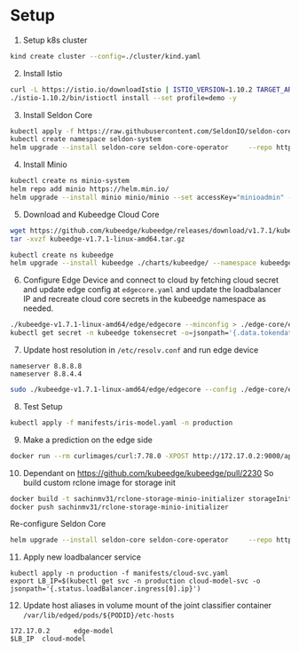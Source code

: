 # Setup

1. Setup k8s cluster

```sh
kind create cluster --config=./cluster/kind.yaml
```

2. Install Istio

```sh
curl -L https://istio.io/downloadIstio | ISTIO_VERSION=1.10.2 TARGET_ARCH=x86_64 sh -
./istio-1.10.2/bin/istioctl install --set profile=demo -y
```

3. Install Seldon Core

```sh
kubectl apply -f https://raw.githubusercontent.com/SeldonIO/seldon-core/master/notebooks/resources/seldon-gateway.yaml
kubectl create namespace seldon-system
helm upgrade --install seldon-core seldon-core-operator     --repo https://storage.googleapis.com/seldon-charts     --set usageMetrics.enabled=true     --namespace seldon-system     --set istio.enabled=true --set storageInitializer.image=sachinmv31/rclone-storage-minio-initializer:latest
```

4. Install Minio

```sh
kubectl create ns minio-system
helm repo add minio https://helm.min.io/
helm upgrade --install minio minio/minio --set accessKey="minioadmin" --set secretKey="minioadmin" --namespace minio-system  --version 8.0.8 --set service.type="LoadBalancer"
```

5. Download and Kubeedge Cloud Core

```sh
wget https://github.com/kubeedge/kubeedge/releases/download/v1.7.1/kubeedge-v1.7.1-linux-amd64.tar.gz
tar -xvzf kubeedge-v1.7.1-linux-amd64.tar.gz

kubectl create ns kubeedge
helm upgrade --install kubeedge ./charts/kubeedge/ --namespace kubeedge --recreate-pods
```

6. Configure Edge Device and connect to cloud by fetching cloud secret and update edge config at `edgecore.yaml` and update the loadbalancer IP and recreate cloud core secrets in the kubeedge namespace as needed.

```sh
./kubeedge-v1.7.1-linux-amd64/edge/edgecore --minconfig > ./edge-core/edge.yaml
kubectl get secret -n kubeedge tokensecret -o=jsonpath='{.data.tokendata}' | base64 -d
```

7. Update host resolution in `/etc/resolv.conf` and run edge device

```
nameserver 8.8.8.8
nameserver 8.8.4.4
```

```sh
sudo ./kubeedge-v1.7.1-linux-amd64/edge/edgecore --config ./edge-core/edge.yaml
```

8. Test Setup

```sh
kubectl apply -f manifests/iris-model.yaml -n production
```

9. Make a prediction on the edge side

```sh
docker run --rm curlimages/curl:7.78.0 -XPOST http://172.17.0.2:9000/api/v0.1/predictions -s  -H "Content-Type: application/json" -d '{"data":{"ndarray":[[0.3,0.6,4.2,3.1]]}}'

```

10. Dependant on https://github.com/kubeedge/kubeedge/pull/2230 So build custom rclone image for storage init

```sh
docker build -t sachinmv31/rclone-storage-minio-initializer storageInit
docker push sachinmv31/rclone-storage-minio-initializer
```

Re-configure Seldon Core

```sh
helm upgrade --install seldon-core seldon-core-operator     --repo https://storage.googleapis.com/seldon-charts     --set usageMetrics.enabled=true     --namespace seldon-system     --set istio.enabled=true --set storageInitializer.image=sachinmv31/rclone-storage-minio-initializer:latest
```

11. Apply new loadbalancer service

```
kubectl apply -n production -f manifests/cloud-svc.yaml
export LB_IP=$(kubectl get svc -n production cloud-model-svc -o jsonpath='{.status.loadBalancer.ingress[0].ip}')
```

12. Update host aliases in volume mount of the joint classifier container `/var/lib/edged/pods/${PODID}/etc-hosts`

```
172.17.0.2      edge-model
$LB_IP  cloud-model
```
